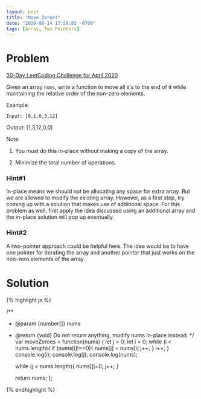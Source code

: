 ```yaml
---
layout: post
title: "Move Zeroes"
date: "2020-08-14 17:59:03 -0700"
tags: [Array, Two Pointers]
---
```


# Problem

[30-Day LeetCoding Challenge for April 2020](https://leetcode.com/explore/challenge/card/30-day-leetcoding-challenge/)

Given an array `nums`, write a function to move all `0`'s to the end of it while maintaining the relative order of the non-zero elements.

Example:

`Input: [0,1,0,3,12]`

Output: [1,3,12,0,0]

Note:

1. You must do this in-place without making a copy of the array.

2. Minimize the total number of operations.

### Hint#1

In-place means we should not be allocating any space for extra array. But we are allowed to modify the existing array. However, as a first step, try coming up with a solution that makes use of additional space. For this problem as well, first apply the idea discussed using an additional array and the in-place solution will pop up eventually.

### Hint#2

A two-pointer approach could be helpful here. The idea would be to have one pointer for iterating the array and another pointer that just works on the non-zero elements of the array.

# Solution

{% highlight js %}

/**
 * @param {number[]} nums
 * @return {void} Do not return anything, modify nums in-place instead.
 */
var moveZeroes = function(nums) {
    let j = 0;
    let i = 0;
    while (i < nums.length){
        if (nums[i]!==0){
            nums[j] = nums[i]
            j++;
        }
        i++;
    }
    console.log(i);
    console.log(j);
    console.log(nums);

    while (j < nums.length){
        nums[j]=0;
        j++;
    }

    return nums;
};

{% endhighlight %}

